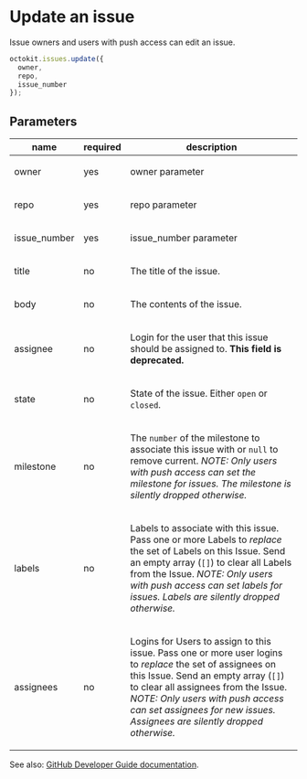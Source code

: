 # Update an issue

Issue owners and users with push access can edit an issue.

```js
octokit.issues.update({
  owner,
  repo,
  issue_number
});
```

## Parameters

<table>
  <thead>
    <tr>
      <th>name</th>
      <th>required</th>
      <th>description</th>
    </tr>
  </thead>
  <tbody>
    <tr><td>owner</td><td>yes</td><td>

owner parameter

</td></tr>
<tr><td>repo</td><td>yes</td><td>

repo parameter

</td></tr>
<tr><td>issue_number</td><td>yes</td><td>

issue_number parameter

</td></tr>
<tr><td>title</td><td>no</td><td>

The title of the issue.

</td></tr>
<tr><td>body</td><td>no</td><td>

The contents of the issue.

</td></tr>
<tr><td>assignee</td><td>no</td><td>

Login for the user that this issue should be assigned to. **This field is deprecated.**

</td></tr>
<tr><td>state</td><td>no</td><td>

State of the issue. Either `open` or `closed`.

</td></tr>
<tr><td>milestone</td><td>no</td><td>

The `number` of the milestone to associate this issue with or `null` to remove current. _NOTE: Only users with push access can set the milestone for issues. The milestone is silently dropped otherwise._

</td></tr>
<tr><td>labels</td><td>no</td><td>

Labels to associate with this issue. Pass one or more Labels to _replace_ the set of Labels on this Issue. Send an empty array (`[]`) to clear all Labels from the Issue. _NOTE: Only users with push access can set labels for issues. Labels are silently dropped otherwise._

</td></tr>
<tr><td>assignees</td><td>no</td><td>

Logins for Users to assign to this issue. Pass one or more user logins to _replace_ the set of assignees on this Issue. Send an empty array (`[]`) to clear all assignees from the Issue. _NOTE: Only users with push access can set assignees for new issues. Assignees are silently dropped otherwise._

</td></tr>
  </tbody>
</table>

See also: [GitHub Developer Guide documentation](endpoint.documentationUrl).
